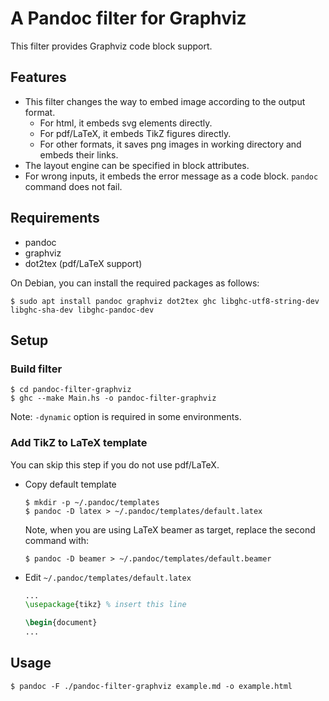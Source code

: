 # A Pandoc filter for Graphviz

This filter provides Graphviz code block support.

## Features
- This filter changes the way to embed image according to the output format.
    - For html, it embeds svg elements directly.
    - For pdf/LaTeX, it embeds TikZ figures directly.
    - For other formats, it saves png images in working directory and embeds their links.
- The layout engine can be specified in block attributes.
- For wrong inputs, it embeds the error message as a code block. `pandoc` command does not fail.

## Requirements
- pandoc
- graphviz
- dot2tex (pdf/LaTeX support)

On Debian, you can install the required packages as follows:
```
$ sudo apt install pandoc graphviz dot2tex ghc libghc-utf8-string-dev libghc-sha-dev libghc-pandoc-dev
```

## Setup

### Build filter
```
$ cd pandoc-filter-graphviz
$ ghc --make Main.hs -o pandoc-filter-graphviz
```
Note: `-dynamic` option is required in some environments.

### Add TikZ to LaTeX template
You can skip this step if you do not use pdf/LaTeX.

- Copy default template
    ```
    $ mkdir -p ~/.pandoc/templates
    $ pandoc -D latex > ~/.pandoc/templates/default.latex
    ```
    
    Note, when you are using LaTeX beamer as target, replace the second command with:
    ```
    $ pandoc -D beamer > ~/.pandoc/templates/default.beamer
    ```
    

- Edit `~/.pandoc/templates/default.latex`
    ```latex
    ...
    \usepackage{tikz} % insert this line

    \begin{document}
    ...
    ```

## Usage
```
$ pandoc -F ./pandoc-filter-graphviz example.md -o example.html
```
